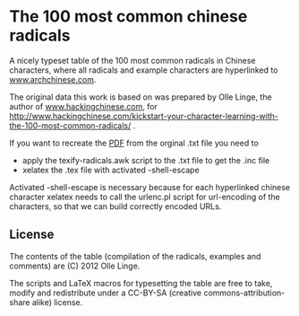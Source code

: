 The 100 most common chinese radicals
====================================

A nicely typeset table of the 100 most common radicals in Chinese characters, 
where all radicals and example characters are hyperlinked to www.archchinese.com.

The original data this work is based on was prepared by Olle Linge, the author of www.hackingchinese.com, for
 http://www.hackingchinese.com/kickstart-your-character-learning-with-the-100-most-common-radicals/ .

If you want to recreate the [PDF](https://github.com/saigyo/common-chinese-radicals/raw/with-links/100-most-common-radicals.pdf) from the orginal .txt file you need to
* apply the texify-radicals.awk script to the .txt file to get the .inc file
* xelatex the .tex file with activated -shell-escape

Activated -shell-escape is necessary because for each hyperlinked chinese character xelatex needs to call the urlenc.pl script for url-encoding of the characters, so that we can build correctly encoded URLs.

License
-------

The contents of the table (compilation of the radicals, examples and comments) are (C) 2012 Olle Linge.

The scripts and LaTeX macros for typesetting the table are free to take, modify and redistribute under a CC-BY-SA (creative commons-attribution-share alike) license.
